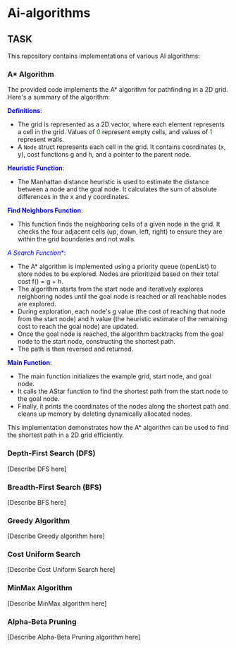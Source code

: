 # Ai-algorithms

## TASK

This repository contains implementations of various AI algorithms:

### A* Algorithm

The provided code implements the A* algorithm for pathfinding in a 2D grid. Here's a summary of the algorithm:

<font color='blue'>**Definitions**</font>:
- The grid is represented as a 2D vector, where each element represents a cell in the grid. Values of <font color='green'>0</font> represent empty cells, and values of <font color='green'>1</font> represent walls.
- A `Node` struct represents each cell in the grid. It contains coordinates (x, y), cost functions g and h, and a pointer to the parent node.

<font color='blue'>**Heuristic Function**</font>:
- The Manhattan distance heuristic is used to estimate the distance between a node and the goal node. It calculates the sum of absolute differences in the x and y coordinates.

<font color='blue'>**Find Neighbors Function**</font>:
- This function finds the neighboring cells of a given node in the grid. It checks the four adjacent cells (up, down, left, right) to ensure they are within the grid boundaries and not walls.

<font color='blue'>**A* Search Function**</font>:
- The A* algorithm is implemented using a priority queue (openList) to store nodes to be explored. Nodes are prioritized based on their total cost f() = g + h.
- The algorithm starts from the start node and iteratively explores neighboring nodes until the goal node is reached or all reachable nodes are explored.
- During exploration, each node's g value (the cost of reaching that node from the start node) and h value (the heuristic estimate of the remaining cost to reach the goal node) are updated.
- Once the goal node is reached, the algorithm backtracks from the goal node to the start node, constructing the shortest path.
- The path is then reversed and returned.

<font color='blue'>**Main Function**</font>:
- The main function initializes the example grid, start node, and goal node.
- It calls the AStar function to find the shortest path from the start node to the goal node.
- Finally, it prints the coordinates of the nodes along the shortest path and cleans up memory by deleting dynamically allocated nodes.

This implementation demonstrates how the A* algorithm can be used to find the shortest path in a 2D grid efficiently.

### Depth-First Search (DFS)

[Describe DFS here]

### Breadth-First Search (BFS)

[Describe BFS here]

### Greedy Algorithm

[Describe Greedy algorithm here]

### Cost Uniform Search

[Describe Cost Uniform Search here]

### MinMax Algorithm

[Describe MinMax algorithm here]

### Alpha-Beta Pruning

[Describe Alpha-Beta Pruning algorithm here]

